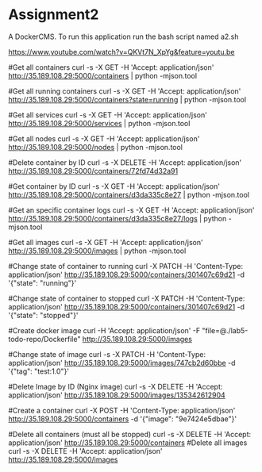 # Assignment2
A DockerCMS.
To run this application run the bash script named a2.sh

https://www.youtube.com/watch?v=QKVt7N_XpYg&feature=youtu.be


#Get all containers
curl -s -X GET -H 'Accept: application/json' http://35.189.108.29:5000/containers | python -mjson.tool

#Get all running containers
curl -s -X GET -H 'Accept: application/json' http://35.189.108.29:5000/containers?state=running | python -mjson.tool

#Get all services 
curl -s -X GET -H 'Accept: application/json' http://35.189.108.29:5000/services | python -mjson.tool

#Get all nodes
curl -s -X GET -H 'Accept: application/json' http://35.189.108.29:5000/nodes | python -mjson.tool

#Delete container by ID
curl -s -X DELETE -H 'Accept: application/json' http://35.189.108.29:5000/containers/72fd74d32a91

#Get container by ID
curl -s -X GET -H 'Accept: application/json' http://35.189.108.29:5000/containers/d3da335c8e27 | python -mjson.tool

#Get an specific container logs
curl -s -X GET -H 'Accept: application/json' http://35.189.108.29:5000/containers/d3da335c8e27/logs | python -mjson.tool

#Get all images
curl -s -X GET -H 'Accept: application/json' http://35.189.108.29:5000/images | python -mjson.tool

#Change state of container to running
curl -X PATCH -H 'Content-Type: application/json' http://35.189.108.29:5000/containers/301407c69d21 -d '{"state": "running"}'  

#Change state of container to stopped
curl -X PATCH -H 'Content-Type: application/json' http://35.189.108.29:5000/containers/301407c69d21 -d '{"state": "stopped"}' 

#Create docker image
curl -H 'Accept: application/json' -F "file=@./lab5-todo-repo/Dockerfile" http://35.189.108.29:5000/images

#Change state of image
curl -s -X PATCH -H 'Content-Type: application/json' http://35.189.108.29:5000/images/747cb2d60bbe -d '{"tag": "test:1.0"}'  

#Delete Image by ID (Nginx image)
curl -s -X DELETE -H 'Accept: application/json'  http://35.189.108.29:5000/images/135342612904  

#Create a container
 curl -X POST -H 'Content-Type: application/json' http://35.189.108.29:5000/containers -d '{"image": "9e7424e5dbae"}'

#Delete all containers (must all be stopped)
curl -s -X DELETE -H 'Accept: application/json' http://35.189.108.29:5000/containers 
#Delete all images
curl -s -X DELETE -H 'Accept: application/json' http://35.189.108.29:5000/images
